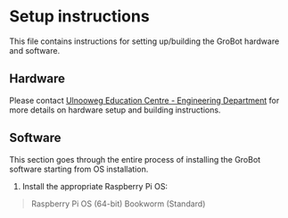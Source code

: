 # Setup instructions
This file contains instructions for setting up/building the GroBot hardware and software.

## Hardware
Please contact [Ulnooweg Education Centre - Engineering Department](mailto:engineering@ulnooweg.ca) for more details on hardware setup and building instructions.

## Software
This section goes through the entire process of installing the GroBot software starting from OS installation.
1. Install the appropriate Raspberry Pi OS:
>  Raspberry Pi OS (64-bit) Bookworm (Standard)